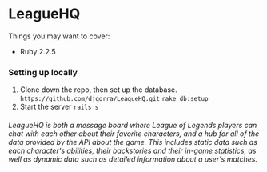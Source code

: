 # LeagueHQ

Things you may want to cover:

* Ruby 2.2.5

### Setting up locally
1. Clone down the repo, then set up the database.
`https://github.com/djgorra/LeagueHQ.git`
`rake db:setup`
2. Start the server
`rails s`

###### LeagueHQ is both a message board where League of Legends players can chat with each other about their favorite characters, and a hub for all of the data provided by the API about the game. This includes static data such as each character's abilities, their backstories and their in-game statistics, as well as dynamic data such as detailed information about a user's matches.
